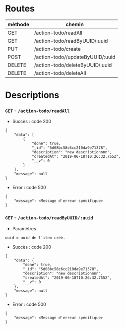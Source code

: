 # Routes

| méthode | chemin |
| --- | --- |
| GET | /action-todo/readAll |
| GET | /action-todo/readByUUID/:uuid |
| PUT | /action-todo/create |
| POST | /action-todo//updateByUUID/:uuid |
| DELETE | /action-todo/deleteByUUID/:uuid |
| DELETE | /action-todo/deleteAll |

# Descriptions

### `GET` - `/action-todo/readAll`

* Succès : code 200
```
{
    "data": [
        {
            "done": true,
            "_id": "5d08bc58c6cc210da9e71378",
            "description": "new descriptionnnn",
            "createdAt": "2019-06-18T10:26:32.755Z",
            "__v": 0
        }
    ],
    "message": null
}
```
* Error : code 500
```
{
    "message": <Message d'erreur spécifique>
}
```

### `GET` - `/action-todo/readByUUID/:uuid`

* Paramètres
```
uuid = uuid de l'item créé.
```

* Succès : code 200
```
{
    "data": {
        "done": true,
        "_id": "5d08bc58c6cc210da9e71378",
        "description": "new descriptionnnn",
        "createdAt": "2019-06-18T10:26:32.755Z",
        "__v": 0
    },
    "message": null
}
```
* Error : code 500
```
{
    "message": <Message d'erreur spécifique>
}
```

